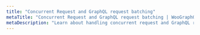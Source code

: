 ```yaml
---
title: "Concurrent Request and GraphQL request batching"
metaTitle: "Concurrent Request and GraphQL request batching | WooGraphQL Docs | AxisTaylor"
metaDescription: "Learn about handling concurrent request and GraphQL request batching w/ WooGraphQL"
---
```

